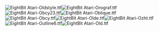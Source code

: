![EightBit Atari-Oldstyle.ttf](https://github.com/ChoccyHobNob/EightBit-Atari-Fonts/blob/master/O/EightBit%20Atari-Oldstyle-sample.png "EightBit Atari-Oldstyle.ttf")![EightBit Atari-Orograf.ttf](https://github.com/ChoccyHobNob/EightBit-Atari-Fonts/blob/master/O/EightBit%20Atari-Orograf-sample.png "EightBit Atari-Orograf.ttf")![EightBit Atari-Obcy23.ttf](https://github.com/ChoccyHobNob/EightBit-Atari-Fonts/blob/master/O/EightBit%20Atari-Obcy23-sample.png "EightBit Atari-Obcy23.ttf")![EightBit Atari-Oblique.ttf](https://github.com/ChoccyHobNob/EightBit-Atari-Fonts/blob/master/O/EightBit%20Atari-Oblique-sample.png "EightBit Atari-Oblique.ttf")![EightBit Atari-Obcy.ttf](https://github.com/ChoccyHobNob/EightBit-Atari-Fonts/blob/master/O/EightBit%20Atari-Obcy-sample.png "EightBit Atari-Obcy.ttf")![EightBit Atari-Olde.ttf](https://github.com/ChoccyHobNob/EightBit-Atari-Fonts/blob/master/O/EightBit%20Atari-Olde-sample.png "EightBit Atari-Olde.ttf")![EightBit Atari-Ozht.ttf](https://github.com/ChoccyHobNob/EightBit-Atari-Fonts/blob/master/O/EightBit%20Atari-Ozht-sample.png "EightBit Atari-Ozht.ttf")![EightBit Atari-Outline6.ttf](https://github.com/ChoccyHobNob/EightBit-Atari-Fonts/blob/master/O/EightBit%20Atari-Outline6-sample.png "EightBit Atari-Outline6.ttf")![EightBit Atari-Old.ttf](https://github.com/ChoccyHobNob/EightBit-Atari-Fonts/blob/master/O/EightBit%20Atari-Old-sample.png "EightBit Atari-Old.ttf")